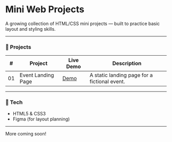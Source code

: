 # Mini Web Projects

A growing collection of HTML/CSS mini projects — built to practice basic layout and styling skills.

---

### 📂 Projects

| # | Project | Live Demo | Description |
|---|--------|---------|-------------|
| 01 | Event Landing Page | [Demo](https://codepen.io/seulahn/pen/ByaeWMy) | A static landing page for a fictional event. |

---

### 🔧 Tech

- HTML5 & CSS3
- Figma (for layout planning)

---

More coming soon!